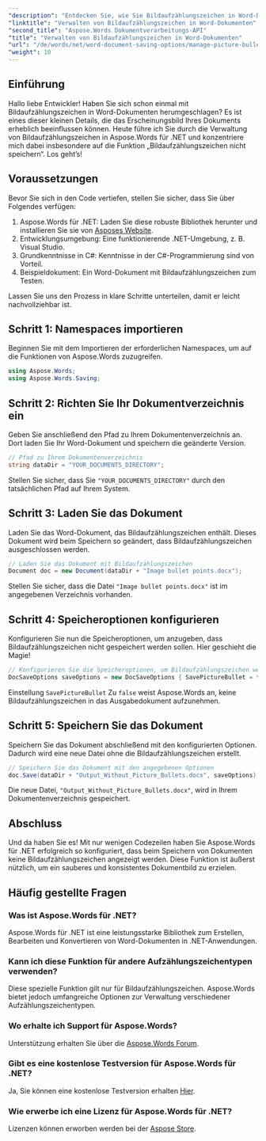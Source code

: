 ```yaml
---
"description": "Entdecken Sie, wie Sie Bildaufzählungszeichen in Word-Dokumenten mit Aspose.Words für .NET effektiv verwalten. Diese umfassende Anleitung führt Sie durch die Schritte zum Einrichten Ihrer Umgebung und Konfigurieren von Speicheroptionen."
"linktitle": "Verwalten von Bildaufzählungszeichen in Word-Dokumenten"
"second_title": "Aspose.Words Dokumentverarbeitungs-API"
"title": "Verwalten von Bildaufzählungszeichen in Word-Dokumenten"
"url": "/de/words/net/word-document-saving-options/manage-picture-bullet/"
"weight": 10
---
```


## Einführung

Hallo liebe Entwickler! Haben Sie sich schon einmal mit Bildaufzählungszeichen in Word-Dokumenten herumgeschlagen? Es ist eines dieser kleinen Details, die das Erscheinungsbild Ihres Dokuments erheblich beeinflussen können. Heute führe ich Sie durch die Verwaltung von Bildaufzählungszeichen in Aspose.Words für .NET und konzentriere mich dabei insbesondere auf die Funktion „Bildaufzählungszeichen nicht speichern“. Los geht’s!

## Voraussetzungen

Bevor Sie sich in den Code vertiefen, stellen Sie sicher, dass Sie über Folgendes verfügen:

1. Aspose.Words für .NET: Laden Sie diese robuste Bibliothek herunter und installieren Sie sie von [Asposes Website](https://releases.aspose.com/words/net/).
2. Entwicklungsumgebung: Eine funktionierende .NET-Umgebung, z. B. Visual Studio.
3. Grundkenntnisse in C#: Kenntnisse in der C#-Programmierung sind von Vorteil.
4. Beispieldokument: Ein Word-Dokument mit Bildaufzählungszeichen zum Testen.

Lassen Sie uns den Prozess in klare Schritte unterteilen, damit er leicht nachvollziehbar ist.

## Schritt 1: Namespaces importieren

Beginnen Sie mit dem Importieren der erforderlichen Namespaces, um auf die Funktionen von Aspose.Words zuzugreifen.

```csharp
using Aspose.Words;
using Aspose.Words.Saving;
```

## Schritt 2: Richten Sie Ihr Dokumentverzeichnis ein

Geben Sie anschließend den Pfad zu Ihrem Dokumentenverzeichnis an. Dort laden Sie Ihr Word-Dokument und speichern die geänderte Version.

```csharp
// Pfad zu Ihrem Dokumentenverzeichnis
string dataDir = "YOUR_DOCUMENTS_DIRECTORY";
```

Stellen Sie sicher, dass Sie `"YOUR_DOCUMENTS_DIRECTORY"` durch den tatsächlichen Pfad auf Ihrem System.

## Schritt 3: Laden Sie das Dokument

Laden Sie das Word-Dokument, das Bildaufzählungszeichen enthält. Dieses Dokument wird beim Speichern so geändert, dass Bildaufzählungszeichen ausgeschlossen werden.

```csharp
// Laden Sie das Dokument mit Bildaufzählungszeichen
Document doc = new Document(dataDir + "Image bullet points.docx");
```

Stellen Sie sicher, dass die Datei `"Image bullet points.docx"` ist im angegebenen Verzeichnis vorhanden.

## Schritt 4: Speicheroptionen konfigurieren

Konfigurieren Sie nun die Speicheroptionen, um anzugeben, dass Bildaufzählungszeichen nicht gespeichert werden sollen. Hier geschieht die Magie!

```csharp
// Konfigurieren Sie die Speicheroptionen, um Bildaufzählungszeichen wegzulassen
DocSaveOptions saveOptions = new DocSaveOptions { SavePictureBullet = false };
```

Einstellung `SavePictureBullet` Zu `false` weist Aspose.Words an, keine Bildaufzählungszeichen in das Ausgabedokument aufzunehmen.

## Schritt 5: Speichern Sie das Dokument

Speichern Sie das Dokument abschließend mit den konfigurierten Optionen. Dadurch wird eine neue Datei ohne die Bildaufzählungszeichen erstellt.

```csharp
// Speichern Sie das Dokument mit den angegebenen Optionen
doc.Save(dataDir + "Output_Without_Picture_Bullets.docx", saveOptions);
```

Die neue Datei, `"Output_Without_Picture_Bullets.docx"`, wird in Ihrem Dokumentenverzeichnis gespeichert.

## Abschluss

Und da haben Sie es! Mit nur wenigen Codezeilen haben Sie Aspose.Words für .NET erfolgreich so konfiguriert, dass beim Speichern von Dokumenten keine Bildaufzählungszeichen angezeigt werden. Diese Funktion ist äußerst nützlich, um ein sauberes und konsistentes Dokumentbild zu erzielen.

## Häufig gestellte Fragen

### Was ist Aspose.Words für .NET?
Aspose.Words für .NET ist eine leistungsstarke Bibliothek zum Erstellen, Bearbeiten und Konvertieren von Word-Dokumenten in .NET-Anwendungen.

### Kann ich diese Funktion für andere Aufzählungszeichentypen verwenden?
Diese spezielle Funktion gilt nur für Bildaufzählungszeichen. Aspose.Words bietet jedoch umfangreiche Optionen zur Verwaltung verschiedener Aufzählungszeichentypen.

### Wo erhalte ich Support für Aspose.Words?
Unterstützung erhalten Sie über die [Aspose.Words Forum](https://forum.aspose.com/c/words/8).

### Gibt es eine kostenlose Testversion für Aspose.Words für .NET?
Ja, Sie können eine kostenlose Testversion erhalten [Hier](https://releases.aspose.com/).

### Wie erwerbe ich eine Lizenz für Aspose.Words für .NET?
Lizenzen können erworben werden bei der [Aspose Store](https://purchase.aspose.com/buy).